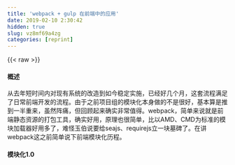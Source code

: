 ```yaml
---
title: 'webpack + gulp 在前端中的应用' 
date: 2019-02-10 2:30:42
hidden: true
slug: vz8mf69a4zg
categories: [reprint]
---
```


{{< raw >}}

                    
<h4>概述</h4>
<p>从去年短时间内对现有系统的改造到如今稳定实施，已经好几个月，这套流程满足了日常前端开发的流程。由于之前项目组的模块化本身做的不是很好，基本算是推到一半重来，虽然阵痛，但回顾起来确实非常值得。webpack，简单来说就是前端静态资源的打包工具，确实好用，原理也很简单，比以AMD、CMD为标准的模块加载器好用多了，难怪玉伯说要给seajs、requirejs立一块墓碑了。在讲webpack这之前简单说下前端模块化历程。</p>
<h4>模块化1.0</h4>
<div class="widget-codetool" style="display:none;">
      <div class="widget-codetool--inner">
      <span class="selectCode code-tool" data-toggle="tooltip" data-placement="top" title="" data-original-title="全选"></span>
      <span type="button" class="copyCode code-tool" data-toggle="tooltip" data-placement="top" data-clipboard-text="// a.js
(function(){
// todo a
})();

// b.js
(function(){
// todo b
})();

// index.html
<script src=&quot;a.js&quot;></script>
<script src=&quot;b.js&quot;></script>" title="" data-original-title="复制"></span>
      <span type="button" class="saveToNote code-tool" data-toggle="tooltip" data-placement="top" title="" data-original-title="放进笔记"></span>
      </div>
      </div><pre class="hljs javascript"><code><span class="hljs-comment">// a.js</span>
(<span class="hljs-function"><span class="hljs-keyword">function</span>(<span class="hljs-params"></span>)</span>{
<span class="hljs-comment">// todo a</span>
})();

<span class="hljs-comment">// b.js</span>
(<span class="hljs-function"><span class="hljs-keyword">function</span>(<span class="hljs-params"></span>)</span>{
<span class="hljs-comment">// todo b</span>
})();

<span class="hljs-comment">// index.html</span>
&lt;script src=<span class="hljs-string">"a.js"</span>&gt;<span class="xml"><span class="hljs-tag">&lt;/<span class="hljs-name">script</span>&gt;</span></span>
&lt;script src=<span class="hljs-string">"b.js"</span>&gt;<span class="xml"><span class="hljs-tag">&lt;/<span class="hljs-name">script</span>&gt;</span></span></code></pre>
<p>以上是在CommonJS规范出来之前的编码方式，大家应该非常熟悉。另外还有通过命名空间的方式来进行模块化，其实也没有真正的解决问题。</p>
<h4>模块化2.0</h4>
<div class="widget-codetool" style="display:none;">
      <div class="widget-codetool--inner">
      <span class="selectCode code-tool" data-toggle="tooltip" data-placement="top" title="" data-original-title="全选"></span>
      <span type="button" class="copyCode code-tool" data-toggle="tooltip" data-placement="top" data-clipboard-text="// a.js
define(function(require, exports, module){
    // todo a
})

// b.js
define(function(require, exports, module){
    var a = require('./a');
    // todo b
})

// index.html
<script src=&quot;sea.js&quot;></script>
<script>
    sea.use(['b.js'], function(b){
    // todo
    });
</script>" title="" data-original-title="复制"></span>
      <span type="button" class="saveToNote code-tool" data-toggle="tooltip" data-placement="top" title="" data-original-title="放进笔记"></span>
      </div>
      </div><pre class="hljs javascript"><code><span class="hljs-comment">// a.js</span>
define(<span class="hljs-function"><span class="hljs-keyword">function</span>(<span class="hljs-params">require, exports, module</span>)</span>{
    <span class="hljs-comment">// todo a</span>
})

<span class="hljs-comment">// b.js</span>
define(<span class="hljs-function"><span class="hljs-keyword">function</span>(<span class="hljs-params">require, exports, module</span>)</span>{
    <span class="hljs-keyword">var</span> a = <span class="hljs-built_in">require</span>(<span class="hljs-string">'./a'</span>);
    <span class="hljs-comment">// todo b</span>
})

<span class="hljs-comment">// index.html</span>
&lt;script src=<span class="hljs-string">"sea.js"</span>&gt;<span class="xml"><span class="hljs-tag">&lt;/<span class="hljs-name">script</span>&gt;</span></span>
&lt;script&gt;
    sea.use([<span class="hljs-string">'b.js'</span>], <span class="hljs-function"><span class="hljs-keyword">function</span>(<span class="hljs-params">b</span>)</span>{
    <span class="hljs-comment">// todo</span>
    });
<span class="xml"><span class="hljs-tag">&lt;/<span class="hljs-name">script</span>&gt;</span></span></code></pre>
<p>这就是过去几年大家都非常熟悉的模块化方式，在发布上线时通过构建工具，提取模块id、以及模块的依赖，合并压缩代码等等构建工作。</p>
<p>但是用requirejs或者seajs，还是有些问题：</p>
<ul>
<li><p>只能模块化加载js、css，而且还不帮你合并，需要自己写插件去做合并的逻辑，组件化并不简单。</p></li>
<li><p>异步加载也不好用，尤其是部署时，hash后的资源路径自动替换还比较麻烦。</p></li>
<li><p>程序还是要依赖seajs这个几kb的库，总感觉有点多余。</p></li>
</ul>
<h4>模块化3.0</h4>
<p>webpack出来后，优雅的解决了很多问题，并且简单好用。它能把各种资源，例如JS（含JSX）、coffee、样式（含less/sass）、html、图片等静态资源都作为模块来处理。同时拥有异步加载的能力，非常适用于大型复杂的webapp的场景。webpack有以下特点：</p>
<ul>
<li><p>兼容AMD/CMD的模块加载</p></li>
<li><p>js模块的写法遵循CommonJS规范</p></li>
<li><p>模块化所有静态资源（JS、CSS、html、图片、字体等）</p></li>
<li><p>开发、部署便捷，能替代大部分 grunt/gulp 的工作，比如打包、压缩混淆、图片转base64等</p></li>
</ul>
<p>通过一个简单的配置文件即可搞定这些。</p>
<h4>实战</h4>
<p>结合项目本身的特点，部分功能webpack无法做到，最终选用gulp+webpack方式来支撑前端的工作流，项目需求：</p>
<ul>
<li><p>最小化配置项（webpack.config.js）</p></li>
<li><p>所有资源使用增量发布策略，文件名全部 md5 版本化</p></li>
<li><p>支持多种模块化策略，使用 webpack 进行模块化打包</p></li>
<li><p>自动替换 html/js 内部资源引用路径，替换为 cdn/md5 版本化路径</p></li>
<li><p>轻松支持 js资源内嵌到页面</p></li>
<li><p>开发时监听文件，自动上传到开发机</p></li>
</ul>
<p>由于css是由重构同学写，雪碧图，压缩、发布等等都由他们来做，所以没有考虑加入到构建流程中来。</p>
<p>项目目录结构如下：</p>
<div class="widget-codetool" style="display:none;">
      <div class="widget-codetool--inner">
      <span class="selectCode code-tool" data-toggle="tooltip" data-placement="top" title="" data-original-title="全选"></span>
      <span type="button" class="copyCode code-tool" data-toggle="tooltip" data-placement="top" data-clipboard-text="src/
    js/
    widget/
    css/
    img/
    project_tpl/
    gulpfile.js
    app/
        js/
        css/
        img/
        index.html
        tpl/
        webpack.config.js
        gulpfile.js
app/" title="" data-original-title="复制"></span>
      <span type="button" class="saveToNote code-tool" data-toggle="tooltip" data-placement="top" title="" data-original-title="放进笔记"></span>
      </div>
      </div><pre class="hljs stylus"><code>src/
    js/
    widget/
    css/
    img/
    project_tpl/
    gulpfile<span class="hljs-selector-class">.js</span>
    app/
        js/
        css/
        img/
        index<span class="hljs-selector-class">.html</span>
        tpl/
        webpack<span class="hljs-selector-class">.config</span><span class="hljs-selector-class">.js</span>
        gulpfile<span class="hljs-selector-class">.js</span>
app/</code></pre>
<p>src目录下是项目的源代码，每个目录（app）即为一个项目，为了尽量避免冲突，一个人开发并维护一个项目下的代码。</p>
<p>project_tpl为项目的模板，通过gulp新建项目，完成一些初始化配置，初始化后基本无需配置即可进行项目开发。</p>
<p>js/css/img为站点的一些公共资源模块，widget为公共基础组件。</p>
<p>app项目下为业务的css、js、tpl目录，tpl为前端模板目录，可以通过webpack的html-loader插件加载。</p>
<p>gulpfile.js、webpack.config.js 为项目的构建工具配置文件。</p>
<p>这样一个项目的脚手架搭建完成，可以开始为项目添砖加瓦了。可以点击这里看github上的<a href="https://github.com/iamaddy/webpack-example" rel="nofollow noreferrer" target="_blank">例子</a>。</p>
<h4>webpack配置文件</h4>
<div class="widget-codetool" style="display:none;">
      <div class="widget-codetool--inner">
      <span class="selectCode code-tool" data-toggle="tooltip" data-placement="top" title="" data-original-title="全选"></span>
      <span type="button" class="copyCode code-tool" data-toggle="tooltip" data-placement="top" data-clipboard-text="var webpack = require('webpack');
var globalConfig = require('../global.config');
var commonJSEntry = globalConfig.jsCommon;
var path          = require('path');

module.exports = {
// 如果项目有多个HTML，或者多个入口
// 配置js入口文件，base是公共库配置，除了打包工具自动化抽取共用的模块，也可以自定义配置哪些模块为共用的。
entry:{
    index: './js/index',
    base: commonJSEntry,
},
// 文件产出目录
output:{
    filename:'../test/js/[name].js',
    // 异步加载的chunk，命名规则，chunk我暂时理解为从合并的代码里分离出来的代码块，在处理非首屏逻辑，或者异步加载逻辑可以用这个。只要在js代码中用require.ensure来异步加载模块即可。
    chunkFilename: '../test/js/[chunkhash:8]_chunk.js',
    // 资源文件的CDN前缀
    publicPath: debug ? &quot;&quot; : '//cdn.xxx.com/webpack/test/'
},
resolve: {
    // 模块的别名，通常可以为第三方模块
    alias: {
        ajax: &quot;../../js/base/ajax&quot;,
        dom: &quot;../../js/base/dom&quot;
    },
    // root模块的根路径，可以指定从哪里找模块，可以为数组[]
    // 这样在模块依赖的时候就不要写require(../../../xx.js)
    // 直接为require(xx)
    root: path.resolve('../../js')
},
// 模块加载器，加载不同类型的文件，需要下载或者开发loader插件，以下为加载html模块的加载器
loader: [
    {test: /\.html$/,   loader: 'html'}
],
/*
1、可以通过配置文件指定哪位模块为公共模块，这样功能模块可以长期缓存。
解释下这个插件的意思，就是提取公共的chunk，base对应了entry中的配置，&quot;../test/js/common.js&quot;是产出的路径，也就是将commonJSEntry中的配置模块合并成一个common.js文件。
2、webpack也可自动提取页面之间公用的代码作为公共部分。下面的代码即是自动提取公共代码了。
var commonsPlugin = new webpack.optimize.CommonsChunkPlugin(&quot;../test/js/common.js&quot;);
*/
plugins: [
    new webpack.optimize.CommonsChunkPlugin(&quot;base&quot;, &quot;../test/js/common.js&quot;)
]
};" title="" data-original-title="复制"></span>
      <span type="button" class="saveToNote code-tool" data-toggle="tooltip" data-placement="top" title="" data-original-title="放进笔记"></span>
      </div>
      </div><pre class="hljs javascript"><code><span class="hljs-keyword">var</span> webpack = <span class="hljs-built_in">require</span>(<span class="hljs-string">'webpack'</span>);
<span class="hljs-keyword">var</span> globalConfig = <span class="hljs-built_in">require</span>(<span class="hljs-string">'../global.config'</span>);
<span class="hljs-keyword">var</span> commonJSEntry = globalConfig.jsCommon;
<span class="hljs-keyword">var</span> path          = <span class="hljs-built_in">require</span>(<span class="hljs-string">'path'</span>);

<span class="hljs-built_in">module</span>.exports = {
<span class="hljs-comment">// 如果项目有多个HTML，或者多个入口</span>
<span class="hljs-comment">// 配置js入口文件，base是公共库配置，除了打包工具自动化抽取共用的模块，也可以自定义配置哪些模块为共用的。</span>
entry:{
    <span class="hljs-attr">index</span>: <span class="hljs-string">'./js/index'</span>,
    <span class="hljs-attr">base</span>: commonJSEntry,
},
<span class="hljs-comment">// 文件产出目录</span>
output:{
    <span class="hljs-attr">filename</span>:<span class="hljs-string">'../test/js/[name].js'</span>,
    <span class="hljs-comment">// 异步加载的chunk，命名规则，chunk我暂时理解为从合并的代码里分离出来的代码块，在处理非首屏逻辑，或者异步加载逻辑可以用这个。只要在js代码中用require.ensure来异步加载模块即可。</span>
    chunkFilename: <span class="hljs-string">'../test/js/[chunkhash:8]_chunk.js'</span>,
    <span class="hljs-comment">// 资源文件的CDN前缀</span>
    publicPath: debug ? <span class="hljs-string">""</span> : <span class="hljs-string">'//cdn.xxx.com/webpack/test/'</span>
},
<span class="hljs-attr">resolve</span>: {
    <span class="hljs-comment">// 模块的别名，通常可以为第三方模块</span>
    alias: {
        <span class="hljs-attr">ajax</span>: <span class="hljs-string">"../../js/base/ajax"</span>,
        <span class="hljs-attr">dom</span>: <span class="hljs-string">"../../js/base/dom"</span>
    },
    <span class="hljs-comment">// root模块的根路径，可以指定从哪里找模块，可以为数组[]</span>
    <span class="hljs-comment">// 这样在模块依赖的时候就不要写require(../../../xx.js)</span>
    <span class="hljs-comment">// 直接为require(xx)</span>
    root: path.resolve(<span class="hljs-string">'../../js'</span>)
},
<span class="hljs-comment">// 模块加载器，加载不同类型的文件，需要下载或者开发loader插件，以下为加载html模块的加载器</span>
loader: [
    {<span class="hljs-attr">test</span>: <span class="hljs-regexp">/\.html$/</span>,   <span class="hljs-attr">loader</span>: <span class="hljs-string">'html'</span>}
],
<span class="hljs-comment">/*
1、可以通过配置文件指定哪位模块为公共模块，这样功能模块可以长期缓存。
解释下这个插件的意思，就是提取公共的chunk，base对应了entry中的配置，"../test/js/common.js"是产出的路径，也就是将commonJSEntry中的配置模块合并成一个common.js文件。
2、webpack也可自动提取页面之间公用的代码作为公共部分。下面的代码即是自动提取公共代码了。
var commonsPlugin = new webpack.optimize.CommonsChunkPlugin("../test/js/common.js");
*/</span>
plugins: [
    <span class="hljs-keyword">new</span> webpack.optimize.CommonsChunkPlugin(<span class="hljs-string">"base"</span>, <span class="hljs-string">"../test/js/common.js"</span>)
]
};</code></pre>
<p>由于项目的特性，没有用到热插拔，所以就不进行讲解了。</p>
<h4>gulp跑起来</h4>
<p>webpack最终是当做gulp的一个插件来运行，读取的上述的webpack配置文件。</p>
<div class="widget-codetool" style="display:none;">
      <div class="widget-codetool--inner">
      <span class="selectCode code-tool" data-toggle="tooltip" data-placement="top" title="" data-original-title="全选"></span>
      <span type="button" class="copyCode code-tool" data-toggle="tooltip" data-placement="top" data-clipboard-text="gulp.task('watch-html', function() {
    // upload
});

gulp.task('watch-module', function() {
    var watchPath = [
        '../js/**',
        '../css/**',
        '../widget/**',
        'js/**',
        'css/**',
        'tpl/**'
    ];
    gulp.watch(watchPath, function(event){
        gulp.src(watchPath)
            .pipe(webpack(require('webpack.config')))
            .pipe(gulp.dest(releaseRelativePath + projectName))
            .pipe(upload(opt, function(err, data){})
    })
});

gulp.task('default', ['watch-html', 'watch-module']);

// release build webpack module
gulp.task('release-module', function() {
    var releasePath = [
        '../js/**',
        '../css/**',
        '../widget/**',
        'js/**',
        'css/**',
        'tpl/**'
    ];
    return gulp.src(watchPath)
                .pipe(webpack(require('webpack.config')))
                .pipe(uglify())
                .pipe(hash())
                .pipe(rename(function(path) {
                // 获取当前的日期，将发布文件已日期归类，更方便查找文件
                    path.dirname = path.dirname + '/' + year + month + day;
                })
                .pipe(gulp.dest(releaseRelativePath + projectName))
                .pipe(upload(opt, function(err, data){})
    })
});

// release build html
gulp.task('release', ['release-module'], function(){
    gulp.src(['**/*.html'])
        .pipe(parseHtml(releaseRelativePath + projectName, CDN_URL))
        .pipe(gulp.dest(releaseRelativePath + projectName))
        .pipe(upload(opt, function(err, data){})
        .pipe(uploadToCDN())
})" title="" data-original-title="复制"></span>
      <span type="button" class="saveToNote code-tool" data-toggle="tooltip" data-placement="top" title="" data-original-title="放进笔记"></span>
      </div>
      </div><pre class="hljs javascript"><code>gulp.task(<span class="hljs-string">'watch-html'</span>, <span class="hljs-function"><span class="hljs-keyword">function</span>(<span class="hljs-params"></span>) </span>{
    <span class="hljs-comment">// upload</span>
});

gulp.task(<span class="hljs-string">'watch-module'</span>, <span class="hljs-function"><span class="hljs-keyword">function</span>(<span class="hljs-params"></span>) </span>{
    <span class="hljs-keyword">var</span> watchPath = [
        <span class="hljs-string">'../js/**'</span>,
        <span class="hljs-string">'../css/**'</span>,
        <span class="hljs-string">'../widget/**'</span>,
        <span class="hljs-string">'js/**'</span>,
        <span class="hljs-string">'css/**'</span>,
        <span class="hljs-string">'tpl/**'</span>
    ];
    gulp.watch(watchPath, <span class="hljs-function"><span class="hljs-keyword">function</span>(<span class="hljs-params">event</span>)</span>{
        gulp.src(watchPath)
            .pipe(webpack(<span class="hljs-built_in">require</span>(<span class="hljs-string">'webpack.config'</span>)))
            .pipe(gulp.dest(releaseRelativePath + projectName))
            .pipe(upload(opt, <span class="hljs-function"><span class="hljs-keyword">function</span>(<span class="hljs-params">err, data</span>)</span>{})
    })
});

gulp.task(<span class="hljs-string">'default'</span>, [<span class="hljs-string">'watch-html'</span>, <span class="hljs-string">'watch-module'</span>]);

<span class="hljs-comment">// release build webpack module</span>
gulp.task(<span class="hljs-string">'release-module'</span>, <span class="hljs-function"><span class="hljs-keyword">function</span>(<span class="hljs-params"></span>) </span>{
    <span class="hljs-keyword">var</span> releasePath = [
        <span class="hljs-string">'../js/**'</span>,
        <span class="hljs-string">'../css/**'</span>,
        <span class="hljs-string">'../widget/**'</span>,
        <span class="hljs-string">'js/**'</span>,
        <span class="hljs-string">'css/**'</span>,
        <span class="hljs-string">'tpl/**'</span>
    ];
    <span class="hljs-keyword">return</span> gulp.src(watchPath)
                .pipe(webpack(<span class="hljs-built_in">require</span>(<span class="hljs-string">'webpack.config'</span>)))
                .pipe(uglify())
                .pipe(hash())
                .pipe(rename(<span class="hljs-function"><span class="hljs-keyword">function</span>(<span class="hljs-params">path</span>) </span>{
                <span class="hljs-comment">// 获取当前的日期，将发布文件已日期归类，更方便查找文件</span>
                    path.dirname = path.dirname + <span class="hljs-string">'/'</span> + year + month + day;
                })
                .pipe(gulp.dest(releaseRelativePath + projectName))
                .pipe(upload(opt, <span class="hljs-function"><span class="hljs-keyword">function</span>(<span class="hljs-params">err, data</span>)</span>{})
    })
});

<span class="hljs-comment">// release build html</span>
gulp.task(<span class="hljs-string">'release'</span>, [<span class="hljs-string">'release-module'</span>], <span class="hljs-function"><span class="hljs-keyword">function</span>(<span class="hljs-params"></span>)</span>{
    gulp.src([<span class="hljs-string">'**/*.html'</span>])
        .pipe(parseHtml(releaseRelativePath + projectName, CDN_URL))
        .pipe(gulp.dest(releaseRelativePath + projectName))
        .pipe(upload(opt, <span class="hljs-function"><span class="hljs-keyword">function</span>(<span class="hljs-params">err, data</span>)</span>{})
        .pipe(uploadToCDN())
})</code></pre>
<p>（以上用到的部分npm模块是自定义的）。</p>
<p>1、项目开始前，通过gulp init -p YourProjectName 来初始化项目<br>2、开发和发布两套命令，开发：gulp，发布：gulp release<br>3、需要自行编写gulp插件来替换html中引用资源的路径，原理也很简单，在构建webpack模块后，将产出的文件列表与原文件的映射关系保存在数组，查找html中引用的js路径，替换成hash后就可以了。</p>
<p>通过以上方法，就可以满足我们项目之前的需求，基本上做到自动化，自动构建，自动发布脚本，html文件走内部发布系统发布。</p>

                
{{< /raw >}}

# 版权声明
本文资源来源互联网，仅供学习研究使用，版权归该资源的合法拥有者所有，

本文仅用于学习、研究和交流目的。转载请注明出处、完整链接以及原作者。

原作者若认为本站侵犯了您的版权，请联系我们，我们会立即删除！

## 原文标题
webpack + gulp 在前端中的应用

## 原文链接
[https://segmentfault.com/a/1190000005129121](https://segmentfault.com/a/1190000005129121)

